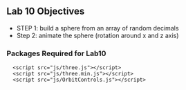 ## Lab 10 Objectives
* STEP 1: build a sphere from an array of random decimals
* Step 2: animate the sphere (rotation around x and z axis)
  
### Packages Required for Lab10

```
  <script src="js/three.js"></script>
  <script src="js/three.min.js"></script>
  <script src="js/OrbitControls.js"></script>
```